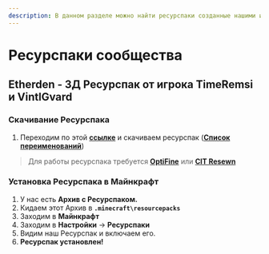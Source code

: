```yaml
---
description: В данном разделе можно найти ресурспаки созданные нашими игроками
---
```


# Ресурспаки сообщества

## Etherden - 3Д Ресурспак от игрока TimeRemsi и VintlGvard

### Скачивание Ресурспака

1. Переходим по этой [**ссылке**](https://modrinth.com/resourcepack/etd) и скачиваем ресурспак ([**Список переименований**](https://p2g.lol/etd))

> Для работы ресурспака требуется [**OptiFine**](https://www.optifine.net/downloads) или [**CIT Resewn**](https://www.curseforge.com/minecraft/mc-mods/cit-resewn)

### Установка Ресурспака в Майнкрафт

1. У нас есть **Архив с Ресурспаком.**
2. Кидаем этот Архив в **`.minecraft\resourcepacks`**
3. Заходим в **Майнкрафт**
4. Заходим в **Настройки** -> **Ресурспаки**
5. Видим наш Ресурспак и включаем его.
6. **Ресурспак установлен!**
